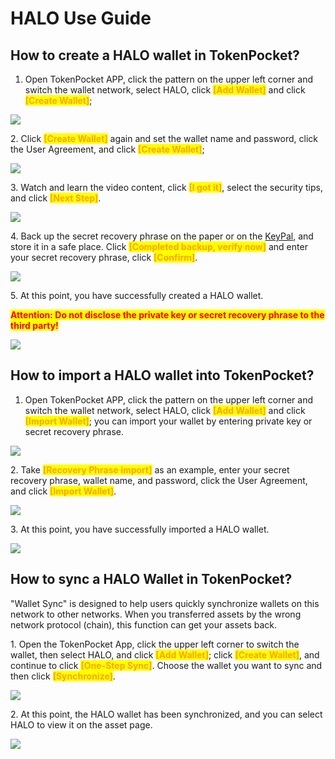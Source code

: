 # HALO Use Guide

## **How to create a HALO wallet in TokenPocket?**

1. Open TokenPocket APP, click the pattern on the upper left corner and switch the wallet network, select HALO, click <mark style="color:orange;">**\[Add Wallet]**</mark> and click <mark style="color:orange;">**\[Create Wallet]**</mark>;

![](<../../.gitbook/assets/ho en1.png>)

2\. Click <mark style="color:orange;">**\[Create Wallet]**</mark> again and set the wallet name and password, click the User Agreement, and click <mark style="color:orange;">**\[Create Wallet]**</mark>;

![](<../../.gitbook/assets/ho en2.png>)

3\. Watch and learn the video content, click <mark style="color:orange;">**\[I got it]**</mark>, select the security tips, and click <mark style="color:orange;">**\[Next Step]**</mark>.&#x20;

![](<../../.gitbook/assets/ho en3.png>)

4\. Back up the secret recovery phrase on the paper or on the [KeyPal](https://www.keypal.pro/en/), and store it in a safe place. Click <mark style="color:orange;">**\[Completed backup, verify now]**</mark> and enter your secret recovery phrase, click <mark style="color:orange;">**\[Confirm]**</mark>.&#x20;

![](<../../.gitbook/assets/ho en4.png>)

5\. At this point, you have successfully created a HALO wallet.

<mark style="color:red;">**Attention: Do not disclose the private key or secret recovery phrase to the third party!**</mark>

![](<../../.gitbook/assets/ho en5.png>)

## **How to import a HALO wallet into TokenPocket?**

1. Open TokenPocket APP, click the pattern on the upper left corner and switch the wallet network, select HALO, click <mark style="color:orange;">**\[Add Wallet]**</mark> and click <mark style="color:orange;">**\[Import Wallet]**</mark>; you can import your wallet by entering private key or secret recovery phrase.

![](<../../.gitbook/assets/ho en6.png>)

2\. Take <mark style="color:orange;">**\[Recovery Phrase import]**</mark> as an example, enter your secret recovery phrase, wallet name,  and password, click the User Agreement, and click <mark style="color:orange;">**\[Import Wallet]**</mark>.&#x20;

![](<../../.gitbook/assets/ho en7.png>)

3\. At this point, you have successfully imported a HALO wallet.​​

![](<../../.gitbook/assets/ho en5.png>)

## **How to sync a HALO Wallet in TokenPocket?**

"Wallet Sync" is designed to help users quickly synchronize wallets on this network to other networks. When you transferred assets by the wrong network protocol (chain), this function can get your assets back.

&#x20;

1\. Open the TokenPocket App, click the upper left corner to switch the wallet, then select HALO, and click <mark style="color:orange;">**\[Add Wallet]**</mark>; click <mark style="color:orange;">**\[Create Wallet]**</mark>, and continue to click <mark style="color:orange;">**\[One-Step Sync]**</mark>. Choose the wallet you want to sync and then click <mark style="color:orange;">**\[Synchronize]**</mark>.

![](<../../.gitbook/assets/ho en9.png>)

2\. At this point, the HALO wallet has been synchronized, and you can select HALO to view it on the asset page.

![](<../../.gitbook/assets/ho en10.png>)

